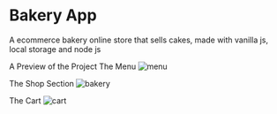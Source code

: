 # Bakery App
A ecommerce bakery online store that sells cakes, made with vanilla js, local storage and node js

A Preview of the Project
The Menu
![menu](https://user-images.githubusercontent.com/58906058/107366902-92995500-6ad6-11eb-8683-2d8cf855e2b2.png)

The Shop Section
![bakery](https://user-images.githubusercontent.com/58906058/107366919-97f69f80-6ad6-11eb-821e-78a94d70b308.png)

The Cart
![cart](https://user-images.githubusercontent.com/58906058/107366928-9a58f980-6ad6-11eb-8b5a-98d6b7cde383.png)
